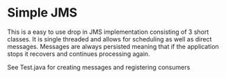 # Simple JMS
This is a easy to use drop in JMS implementation consisting of 3 short classes.
It is single threaded and allows for scheduling as well as direct messages.
Messages are always persisted meaning that if the application stops it recovers and continues processing again.

See Test.java for creating messages and registering consumers
